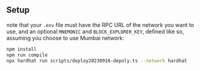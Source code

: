 
## Setup

note that your `.env` file must have the RPC URL of the network you want to use, and an optional `MNEMONIC` and `BLOCK_EXPLORER_KEY`, defined like so, assuming you choose to use Mumbai network:

```bash
npm install
npm run compile
npx hardhat run scripts/deploy20230916-depoly.ts --network hardhat
```
